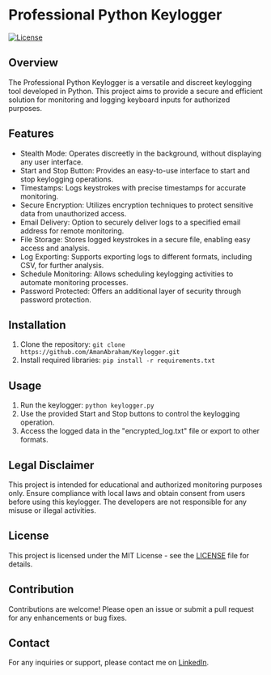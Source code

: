# Professional Python Keylogger

[![License](https://img.shields.io/badge/License-MIT-blue.svg)](https://opensource.org/licenses/MIT)

## Overview

The Professional Python Keylogger is a versatile and discreet keylogging tool developed in Python. This project aims to provide a secure and efficient solution for monitoring and logging keyboard inputs for authorized purposes.

## Features

- Stealth Mode: Operates discreetly in the background, without displaying any user interface.
- Start and Stop Button: Provides an easy-to-use interface to start and stop keylogging operations.
- Timestamps: Logs keystrokes with precise timestamps for accurate monitoring.
- Secure Encryption: Utilizes encryption techniques to protect sensitive data from unauthorized access.
- Email Delivery: Option to securely deliver logs to a specified email address for remote monitoring.
- File Storage: Stores logged keystrokes in a secure file, enabling easy access and analysis.
- Log Exporting: Supports exporting logs to different formats, including CSV, for further analysis.
- Schedule Monitoring: Allows scheduling keylogging activities to automate monitoring processes.
- Password Protected: Offers an additional layer of security through password protection.

## Installation

1. Clone the repository: `git clone https://github.com/AmanAbraham/Keylogger.git`
2. Install required libraries: `pip install -r requirements.txt`

## Usage

1. Run the keylogger: `python keylogger.py`
2. Use the provided Start and Stop buttons to control the keylogging operation.
3. Access the logged data in the "encrypted_log.txt" file or export to other formats.

## Legal Disclaimer

This project is intended for educational and authorized monitoring purposes only. Ensure compliance with local laws and obtain consent from users before using this keylogger. The developers are not responsible for any misuse or illegal activities.

## License

This project is licensed under the MIT License - see the [LICENSE](https://opensource.org/licenses/MIT) file for details.

## Contribution

Contributions are welcome! Please open an issue or submit a pull request for any enhancements or bug fixes.

## Contact

For any inquiries or support, please contact me on [LinkedIn](https://linkedin.com/in/amanabraham).
